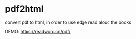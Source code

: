 # pdf2html
convert pdf to html, in order to use edge read aloud the books

DEMO:
https://readword.cn/pdf/
